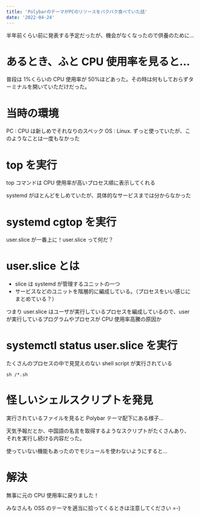 ```yaml
---
title: 'PolybarのテーマがPCのリソースをパクパク食べていた話'
date: '2022-04-24'
---
```


半年前くらい前に発表する予定だったが、機会がなくなったので供養のために…

# あるとき、ふと CPU 使用率を見ると…

普段は 1%くらいの CPU 使用率が 50%ほどあった。その時は何もしておらずターミナルを開いていただけだった。

# 当時の環境

PC : CPU は新しめでそれなりのスペック
OS : Linux. ずっと使っていたが、このようなことは一度もなかった

# top を実行

top コマンドは CPU 使用率が高いプロセス順に表示してくれる

systemd がほとんどをしめていたが、具体的なサービスまでは分からなかった

# systemd cgtop を実行

user.slice が一番上に！user.slice って何だ？

# user.slice とは

- slice は systemd が管理するユニットの一つ
- サービスなどのユニットを階層的に編成している。（プロセスをいい感じにまとめている？）
  <br>

つまり user.slice はユーザが実行しているプロセスを編成しているので、user が実行しているプログラムやプロセスが CPU 使用率高騰の原因か

# systemctl status user.slice を実行

たくさんのプロセスの中で見覚えのない shell script が実行されている

```
sh /*.sh
```

# 怪しいシェルスクリプトを発見

実行されているファイルを見ると Polybar テーマ配下にある様子…

天気予報だとか、中国語の名言を取得するようなスクリプトがたくさんあり、
それを実行し続ける内容だった。

使っていない機能もあったのでモジュールを使わないようにすると…

# 解決

無事に元の CPU 使用率に戻りました！

みなさんも OSS のテーマを適当に拾ってくるときは注意してください =-)
